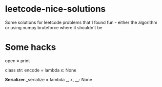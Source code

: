 # leetcode-nice-solutions
Some solutions for leetcode problems that I found fun - either the algorithm or using numpy bruteforce where it shouldn't be

# Some hacks
open = print

class str:
    encode = lambda x: None


__Serializer__._serialize = lambda _, x, __: None
